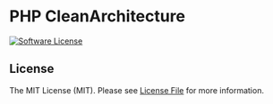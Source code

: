 # PHP CleanArchitecture
 
[![Software License][ico-license]][link-license]


## License

The MIT License (MIT). Please see [License File][link-license] for more information.

[ico-license]: https://img.shields.io/badge/license-MIT-brightgreen.svg?style=flat-square
[link-license]: LICENSE
